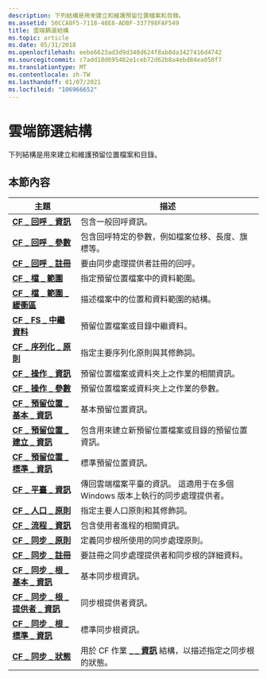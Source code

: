 ```yaml
---
description: 下列結構是用來建立和維護預留位置檔案和目錄。
ms.assetid: 50CCA8F5-7118-48E8-ADBF-337798FAF549
title: 雲端篩選結構
ms.topic: article
ms.date: 05/31/2018
ms.openlocfilehash: eebe6623ad3d9d348d624f8ab8da3427416d4742
ms.sourcegitcommit: c7add10d695482e1ceb72d62b8a4ebd84ea050f7
ms.translationtype: MT
ms.contentlocale: zh-TW
ms.lasthandoff: 01/07/2021
ms.locfileid: "106966652"
---
```

# <a name="cloud-filter-structures"></a>雲端篩選結構

下列結構是用來建立和維護預留位置檔案和目錄。

## <a name="in-this-section"></a>本節內容



| 主題                                                                                   | 描述                                                                                                                               |
|-----------------------------------------------------------------------------------------|-------------------------------------------------------------------------------------------------------------------------------------------|
| [**CF \_ 回呼 \_ 資訊**](/windows/desktop/api/cfapi/ns-cfapi-cf_callback_info)<br/>                          | 包含一般回呼資訊。<br/>                                                                                          |
| [**CF \_ 回呼 \_ 參數**](/windows/desktop/api/cfapi/ns-cfapi-cf_callback_parameters)<br/>              | 包含回呼特定的參數，例如檔案位移、長度、旗標等。<br/>                                                 |
| [**CF \_ 回呼 \_ 註冊**](/windows/desktop/api/cfapi/ns-cfapi-cf_callback_registration)<br/>          | 要由同步處理提供者註冊的回呼。<br/>                                                                           |
| [**CF \_ 檔 \_ 範圍**](/windows/desktop/api/cfapi/ns-cfapi-cf_file_range)<br/>                                | 指定預留位置檔案中的資料範圍。<br/>                                                                               |
| [**CF \_ 檔 \_ 範圍 \_ 緩衝區**](/previous-versions/windows/desktop/legacy/mt844616(v=vs.85))<br/>                | 描述檔案中的位置和資料範圍的結構。<br/>                                                              |
| [**CF \_ FS \_ 中繼資料**](/windows/desktop/api/cfapi/ns-cfapi-cf_fs_metadata)<br/>                              | 預留位置檔案或目錄中繼資料。<br/>                                                                                        |
| [**CF \_ 序列化 \_ 原則**](/windows/desktop/api/cfapi/ns-cfapi-cf_hydration_policy)<br/>                    | 指定主要序列化原則與其修飾詞。<br/>                                                                       |
| [**CF \_ 操作 \_ 資訊**](/windows/desktop/api/cfapi/ns-cfapi-cf_operation_info)<br/>                        | 預留位置檔案或資料夾上之作業的相關資訊。<br/>                                                                |
| [**CF \_ 操作 \_ 參數**](/windows/desktop/api/cfapi/ns-cfapi-cf_operation_parameters)<br/>            | 預留位置檔案或資料夾上之作業的參數。<br/>                                                                    |
| [**CF \_ 預留位置 \_ 基本 \_ 資訊**](/windows/desktop/api/cfapi/ns-cfapi-cf_placeholder_basic_info)<br/>       | 基本預留位置資訊。<br/>                                                                                                 |
| [**CF \_ 預留位置 \_ 建立 \_ 資訊**](/windows/desktop/api/cfapi/ns-cfapi-cf_placeholder_create_info)<br/>     | 包含用來建立新預留位置檔案或目錄的預留位置資訊。 <br/>                                           |
| [**CF \_ 預留位置 \_ 標準 \_ 資訊**](/windows/desktop/api/cfapi/ns-cfapi-cf_placeholder_standard_info)<br/> | 標準預留位置資訊。<br/>                                                                                              |
| [**CF \_ 平臺 \_ 資訊**](/windows/desktop/api/cfapi/ns-cfapi-cf_platform_info)<br/>                          | 傳回雲端檔案平臺的資訊。 這適用于在多個 Windows 版本上執行的同步處理提供者。<br/> |
| [**CF \_ 人口 \_ 原則**](/windows/desktop/api/cfapi/ns-cfapi-cf_population_policy)<br/>                  | 指定主要人口原則和其修飾詞。<br/>                                                                      |
| [**CF \_ 流程 \_ 資訊**](/windows/desktop/api/cfapi/ns-cfapi-cf_process_info)<br/>                            | 包含使用者進程的相關資訊。<br/>                                                                                     |
| [**CF \_ 同步 \_ 原則**](/windows/desktop/api/cfapi/ns-cfapi-cf_sync_policies)<br/>                          | 定義同步根所使用的同步處理原則。<br/>                                                                                 |
| [**CF \_ 同步 \_ 註冊**](/windows/desktop/api/cfapi/ns-cfapi-cf_sync_registration)<br/>                  | 要註冊之同步處理提供者和同步根的詳細資料。<br/>                                                               |
| [**CF \_ 同步 \_ 根 \_ 基本 \_ 資訊**](/windows/desktop/api/cfapi/ns-cfapi-cf_sync_root_basic_info)<br/>          | 基本同步根資訊。<br/>                                                                                                   |
| [**CF \_ 同步 \_ 根 \_ 提供者 \_ 資訊**](/windows/desktop/api/cfapi/ns-cfapi-cf_sync_root_provider_info)<br/>    | 同步根提供者資訊。<br/>                                                                                                |
| [**CF \_ 同步 \_ 根 \_ 標準 \_ 資訊**](/windows/desktop/api/cfapi/ns-cfapi-cf_sync_root_standard_info)<br/>    | 標準同步根資訊。<br/>                                                                                                |
| [**CF \_ 同步 \_ 狀態**](/windows/desktop/api/cfapi/ns-cfapi-cf_sync_status)<br/>                              | 用於 CF 作業 [**\_ \_ 資訊**](/windows/desktop/api/cfapi/ns-cfapi-cf_operation_info) 結構，以描述指定之同步根的狀態。<br/>     |



 

 

